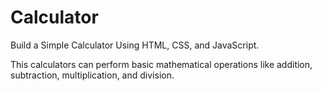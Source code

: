 # Calculator
Build a Simple Calculator Using HTML, CSS, and JavaScript.

This calculators can perform basic mathematical operations like addition, subtraction, multiplication, and division.
